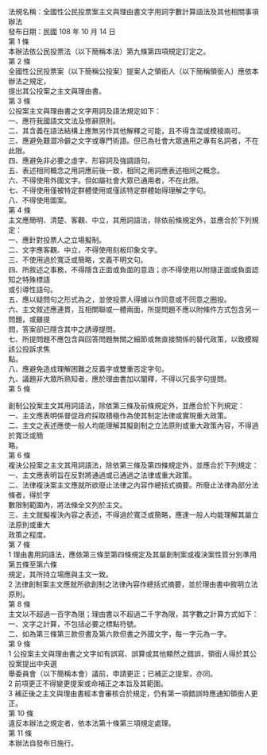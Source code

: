 法規名稱：全國性公民投票案主文與理由書文字用詞字數計算語法及其他相關事項辦法  
發布日期：民國 108 年 10 月 14 日  
第 1 條  
本辦法依公民投票法（以下簡稱本法）第九條第四項規定訂定之。  
第 2 條  
全國性公民投票案（以下簡稱公投案）提案人之領銜人（以下簡稱領銜人）應依本辦法之規定，  
提出其公投案之主文與理由書。  
第 3 條  
公投案主文與理由書之文字用詞及語法規定如下：  
一、應符我國語文文法及修辭原則。  
二、其含義在語法結構上應無另作其他解釋之可能，且不得含混或模稜兩可。  
三、應避免艱澀冷僻之文字或專門術語。但已為社會大眾通用之專有名詞者，不在此限。  
四、應避免非必要之虛字、形容詞及強調語句。  
五、表述相同概念之用詞應前後一致，相同之用詞應表述相同之概念。  
六、不得使用外國文字。但如屬社會大眾已通用者，不在此限。  
七、不得使用僅被特定群體使用或僅該特定群體始得理解之字句。  
八、不得使用圖案。  
第 4 條  
主文應簡明、清楚、客觀、中立，其用詞語法，除依前條規定外，並應合於下列規定：  
一、應針對投票人之立場擬制。  
二、文字應客觀、中立，不得使用刻板印象文字。  
三、不使用過於寬泛或簡略，文義不明文句。  
四、所敘述之事務，不得隱含正面或負面的意涵；亦不得使用以附隨正面或負面認知之特殊標語  
或引導性語句。  
五、應以疑問句之形式為之，並使投票人得據以作同意或不同意之圈投。  
六、主文敘述應連貫，互相關聯或一體兩面，所提問題不應以附條件方式包含另一問題，或雖提  
問，答案卻已隱含其中之誘導提問。  
七、所提問題不應包含與回答問題無關之細節或無直接關係的替代政策，以致模糊該公投訴求焦  
點。  
八、應避免造成理解困難之反義字或雙重否定字句。  
九、議題非大眾所熟知者，應於理由書加以闡釋，不得以冗長字句提問。  
第 5 條  


創制公投案主文其用詞語法，除依第三條及前條規定外，並應合於下列規定：  
一、主文應表明係督促政府採取積極作為使其制定法律或實現重大政策。  
二、主文之表述應使一般人均能理解其擬創制之立法原則或重大政策內容，不得過於寬泛或簡  
略。  
第 6 條  
複決公投案之主文其用詞語法，除依第三條及第四條規定外，並應合於下列規定：  
一、主文應表明旨在反對將通過或已通過之法律或重大政策。  
二、法律複決案主文應就所欲廢止法律之內容作總括式摘要。所廢止法律為部分法條者，得於字  
數限制範圍內，將法條全文列於主文。  
三、主文就擬複決內容之表述，不得過於寬泛或簡略，應達一般人均能理解其屬立法原則或重大  
政策之程度。  
第 7 條  
1 理由書用詞語法，應依第三條至第四條規定及其屬創制案或複決案性質分別準用第五條至第六條  
規定，其所持立場應與主文一致。  
2 法律創制案主文應就所欲創制之法律內容作總括式摘要，並於理由書中敘明立法原則。  
第 8 條  
主文以不超過一百字為限；理由書以不超過二千字為限，其字數之計算方式如下：  
一、文字之計算，不包括必要之標點符號。  
二、如為第三條第三款但書及第六款但書之外國文字，每一字元為一字。  
第 9 條  
1 公投案主文與理由書之文字如有誤寫、誤算或其他顯然之錯誤，領銜人得於其公投案提出中央選  
舉委員會（以下簡稱本會）議前，申請更正；已補正之提案，亦同。  
2 前項更正不得變更提案或命補正之本旨及其範圍。  
3 補正後之主文與理由書經本會審核合於規定，仍有第一項錯誤時應通知領銜人更正。  
第 10 條  
違反本辦法之規定者，依本法第十條第三項規定處理。  
第 11 條  
本辦法自發布日施行。  


